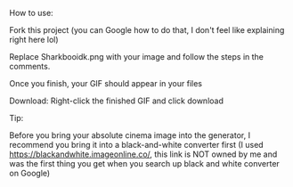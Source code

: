 How to use:

Fork this project (you can Google how to do that, I don't feel like explaining right here lol)

Replace Sharkbooidk.png with your image and follow the steps in the comments.

Once you finish, your GIF should appear in your files

Download:
Right-click the finished GIF and click download

Tip:

Before you bring your absolute cinema image into the generator, I recommend you bring it into a black-and-white converter first (I used https://blackandwhite.imageonline.co/, this link is NOT owned by me and was the first thing you get when you search up black and white converter on Google) 
